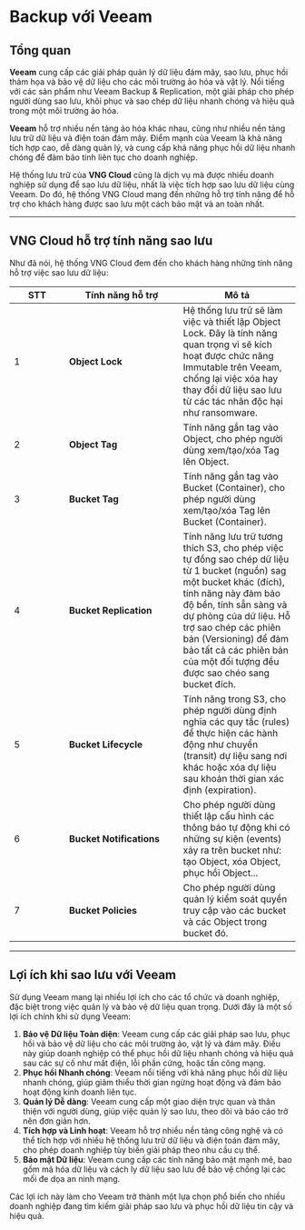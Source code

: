 # Backup với Veeam

## Tổng quan

**Veeam** cung cấp các giải pháp quản lý dữ liệu đám mây, sao lưu, phục hồi thảm họa và bảo vệ dữ liệu cho các môi trường ảo hóa và vật lý. Nổi tiếng với các sản phẩm như Veeam Backup & Replication, một giải pháp cho phép người dùng sao lưu, khôi phục và sao chép dữ liệu nhanh chóng và hiệu quả trong một môi trường ảo hóa.

**Veeam** hỗ trợ nhiều nền tảng ảo hóa khác nhau, cũng như nhiều nền tảng lưu trữ dữ liệu và điện toán đám mây. Điểm mạnh của Veeam là khả năng tích hợp cao, dễ dàng quản lý, và cung cấp khả năng phục hồi dữ liệu nhanh chóng để đảm bảo tính liên tục cho doanh nghiệp.

Hệ thống lưu trữ của **VNG Cloud** cũng là dịch vụ mà được nhiều doanh nghiệp sử dụng để sao lưu dữ liệu, nhất là việc tích hợp sao lưu dữ liệu cùng Veeam. Do đó, hệ thống VNG Cloud mang đến những hỗ trợ tính năng để hỗ trợ cho khách hàng được sao lưu một cách bảo mật và an toàn nhất.

***

## VNG Cloud hỗ trợ tính năng sao lưu

Như đã nói, hệ thống VNG Cloud đem đến cho khách hàng những tính năng hỗ trợ việc sao lưu dữ liệu:

<table><thead><tr><th width="81">STT</th><th width="185">Tính năng hỗ trợ</th><th>Mô tả</th></tr></thead><tbody><tr><td>1</td><td><strong>Object Lock</strong></td><td>Hệ thống lưu trữ sẽ làm việc và thiết lập Object Lock. Đây là  tính năng quan trọng vì sẽ kích hoạt được chức năng Immutable trên Veeam, chống lại việc xóa hay thay đổi dữ liệu sao lưu từ các tác nhân độc hại như ransomware.</td></tr><tr><td>2</td><td><strong>Object Tag</strong></td><td>Tính năng gắn tag vào Object, cho phép người dùng xem/tạo/xóa Tag lên Object.</td></tr><tr><td>3</td><td><strong>Bucket Tag</strong></td><td>Tính năng gắn tag vào Bucket (Container), cho phép người dùng xem/tạo/xóa Tag lên Bucket (Container).</td></tr><tr><td>4</td><td><strong>Bucket Replication</strong></td><td>Tính năng lưu trữ tương thích S3, cho phép việc tự đồng sao chép dữ liệu từ 1 bucket (nguồn) sag một bucket khác (đích), tính năng này đảm bảo độ bền, tính sẵn sàng và dự phòng của dữ liệu. Hỗ trợ sao chép các phiên bản (Versioning) để đảm bảo tất cả các phiên bản của một đối tượng đều được sao chéo sang bucket đích.</td></tr><tr><td>5</td><td><strong>Bucket Lifecycle</strong></td><td>Tính năng trong S3, cho phép người dùng định nghĩa các quy tắc (rules) để thực hiện các hành động như chuyển (transit) dự liệu sang nơi khác hoặc xóa dự liệu sau khoản thời gian xác định (expiration).</td></tr><tr><td>6</td><td><strong>Bucket Notifications</strong></td><td>Cho phép người dùng thiết lập cấu hình các thông báo tự động khi có những sự kiện (events) xảy ra trên bucket như: tạo Object, xóa Object, phục hồi Object...  </td></tr><tr><td>7</td><td><strong>Bucket Policies</strong></td><td>Cho phép người dùng quản lý kiểm soát quyền truy cập vào các bucket và các Object trong bucket đó. </td></tr></tbody></table>

***

## Lợi ích khi sao lưu với Veeam

Sử dụng Veeam mang lại nhiều lợi ích cho các tổ chức và doanh nghiệp, đặc biệt trong việc quản lý và bảo vệ dữ liệu quan trọng. Dưới đây là một số lợi ích chính khi sử dụng Veeam:

1. **Bảo vệ Dữ liệu Toàn diện**: Veeam cung cấp các giải pháp sao lưu, phục hồi và bảo vệ dữ liệu cho các môi trường ảo, vật lý và đám mây. Điều này giúp doanh nghiệp có thể phục hồi dữ liệu nhanh chóng và hiệu quả sau các sự cố như mất điện, lỗi phần cứng, hoặc tấn công mạng.
2. **Phục hồi Nhanh chóng**: Veeam nổi tiếng với khả năng phục hồi dữ liệu nhanh chóng, giúp giảm thiểu thời gian ngừng hoạt động và đảm bảo hoạt động kinh doanh liên tục.
3. **Quản lý Dễ dàng**: Veeam cung cấp một giao diện trực quan và thân thiện với người dùng, giúp việc quản lý sao lưu, theo dõi và báo cáo trở nên đơn giản hơn.
4. **Tích hợp và Linh hoạt**: Veeam hỗ trợ nhiều nền tảng công nghệ và có thể tích hợp với nhiều hệ thống lưu trữ dữ liệu và điện toán đám mây, cho phép doanh nghiệp tùy biến giải pháp theo nhu cầu cụ thể.
5. **Bảo mật Dữ liệu**: Veeam cung cấp các tính năng bảo mật mạnh mẽ, bao gồm mã hóa dữ liệu và cách ly dữ liệu sao lưu để bảo vệ chống lại các mối đe dọa an ninh mạng.

Các lợi ích này làm cho Veeam trở thành một lựa chọn phổ biến cho nhiều doanh nghiệp đang tìm kiếm giải pháp sao lưu và phục hồi dữ liệu tin cậy và hiệu quả.
